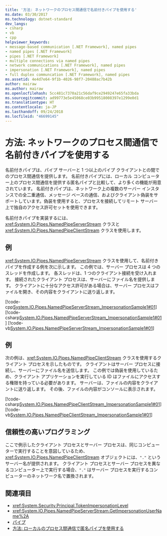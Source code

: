 ```yaml
---
title: '方法: ネットワークのプロセス間通信で名前付きパイプを使用する'
ms.date: 03/30/2017
ms.technology: dotnet-standard
dev_langs:
- csharp
- vb
- cpp
helpviewer_keywords:
- message-based communication [.NET Framework], named pipes
- named pipes [.NET Framework]
- pipes [.NET Framework]
- multiple connections via named pipes
- network communications [.NET Framework], named pipes
- impersonation [.NET Framework], named pipes
- full duplex communcation [.NET Framework], named pipes
ms.assetid: 4e4d7e64-9f1b-4026-98f7-20488ac7b42b
author: mairaw
ms.author: mairaw
ms.openlocfilehash: 5cc481c7370a21c56daf9ce2949247e65fa33bda
ms.sourcegitcommit: ad99773e5e45068ce03b99518008397e1299e0d1
ms.translationtype: HT
ms.contentlocale: ja-JP
ms.lasthandoff: 09/24/2018
ms.locfileid: "46699145"
---
```

# <a name="how-to-use-named-pipes-for-network-interprocess-communication"></a>方法: ネットワークのプロセス間通信で名前付きパイプを使用する
名前付きパイプは、パイプ サーバーと 1 つ以上のパイプ クライアントとの間でのプロセス間通信を提供します。 名前付きパイプには、ローカル コンピューター上のプロセス間通信を提供する匿名パイプと比較して、より多くの機能が用意されています。 名前付きパイプは、ネットワーク上の複数のサーバー インスタンスでの全二重通信、メッセージ ベースの通信、およびクライアント偽装をサポートしています。偽装を使用すると、プロセスを接続してリモート サーバー上で独自のアクセス許可セットを使用できます。  
  
 名前付きパイプを実装するには、<xref:System.IO.Pipes.NamedPipeServerStream> クラスと <xref:System.IO.Pipes.NamedPipeClientStream> クラスを使用します。  
  
## <a name="example"></a>例  
 <xref:System.IO.Pipes.NamedPipeServerStream> クラスを使用して、名前付きパイプを作成する例を次に示します。 この例では、サーバー プロセスは 4 つのスレッドを作成します。 各スレッドは、1 つのクライアント接続を受け入れます。 接続されたクライアント プロセスは、サーバーにファイル名を提供します。 クライアントに十分なアクセス許可がある場合は、サーバー プロセスはファイルを開き、その内容をクライアントに送り返します。  
  
 [!code-cpp[System.IO.Pipes.NamedPipeServerStream_ImpersonationSample1#01](../../../samples/snippets/cpp/VS_Snippets_CLR_System/system.IO.Pipes.NamedPipeServerStream_ImpersonationSample1/cpp/program.cpp#01)]
 [!code-csharp[System.IO.Pipes.NamedPipeServerStream_ImpersonationSample1#01](../../../samples/snippets/csharp/VS_Snippets_CLR_System/system.IO.Pipes.NamedPipeServerStream_ImpersonationSample1/cs/Program.cs#01)]
 [!code-vb[System.IO.Pipes.NamedPipeServerStream_ImpersonationSample1#01](../../../samples/snippets/visualbasic/VS_Snippets_CLR_System/system.IO.Pipes.NamedPipeServerStream_ImpersonationSample1/vb/program.vb#01)]  
  
## <a name="example"></a>例  
 次の例は、<xref:System.IO.Pipes.NamedPipeClientStream> クラスを使用するクライアント プロセスを示したものです。 クライアントはサーバー プロセスに接続し、サーバーにファイル名を送信します。 この例では偽装を使用しているため、クライアント アプリケーションを実行している ID はファイルにアクセスする権限を持っている必要があります。 サーバーは、ファイルの内容をクライアントに送り返します。 その後、ファイルの内容がコンソールに表示されます。  
  
 [!code-csharp[System.IO.Pipes.NamedPipeClientStream_ImpersonationSample1#01](../../../samples/snippets/csharp/VS_Snippets_CLR_System/system.IO.Pipes.NamedPipeClientStream_ImpersonationSample1/cs/Program.cs#01)]
 [!code-vb[System.IO.Pipes.NamedPipeClientStream_ImpersonationSample1#01](../../../samples/snippets/visualbasic/VS_Snippets_CLR_System/system.IO.Pipes.NamedPipeClientStream_ImpersonationSample1/vb/program.vb#01)]  
  
## <a name="robust-programming"></a>信頼性の高いプログラミング  
 ここで例示したクライアント プロセスとサーバー プロセスは、同じコンピューターで実行することを意図しているため、<xref:System.IO.Pipes.NamedPipeClientStream> オブジェクトには、`"."` というサーバー名が提供されます。 クライアント プロセスとサーバー プロセスを異なるコンピューター上で実行する場合、`"."` はサーバー プロセスを実行するコンピューターのネットワーク名で置換されます。  
  
## <a name="see-also"></a>関連項目

- <xref:System.Security.Principal.TokenImpersonationLevel>  
- <xref:System.IO.Pipes.NamedPipeServerStream.GetImpersonationUserName%2A>  
- [パイプ](../../../docs/standard/io/pipe-operations.md)  
- [方法: ローカルのプロセス間通信で匿名パイプを使用する](../../../docs/standard/io/how-to-use-anonymous-pipes-for-local-interprocess-communication.md)
